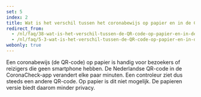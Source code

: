 ```yaml
---
set: 5
index: 2
title: Wat is het verschil tussen het coronabewijs op papier en in de CoronaCheck-app?
redirect_from: 
  - /nl/faq/38-wat-is-het-verschil-tussen-de-QR-code-op-papier-en-in-de-CoronaCheck-app
  - /nl/faq/5-3-wat-is-het-verschil-tussen-de-QR-code-op-papier-en-in-de-CoronaCheck-app
webonly: true
---
```

Een coronabewijs (de QR-code) op papier is handig voor bezoekers of reizigers die geen smartphone hebben. De Nederlandse QR-code in de CoronaCheck-app verandert elke paar minuten. Een controleur ziet dus steeds een andere QR-code. Op papier is dit niet mogelijk. De papieren versie biedt daarom minder privacy. 
